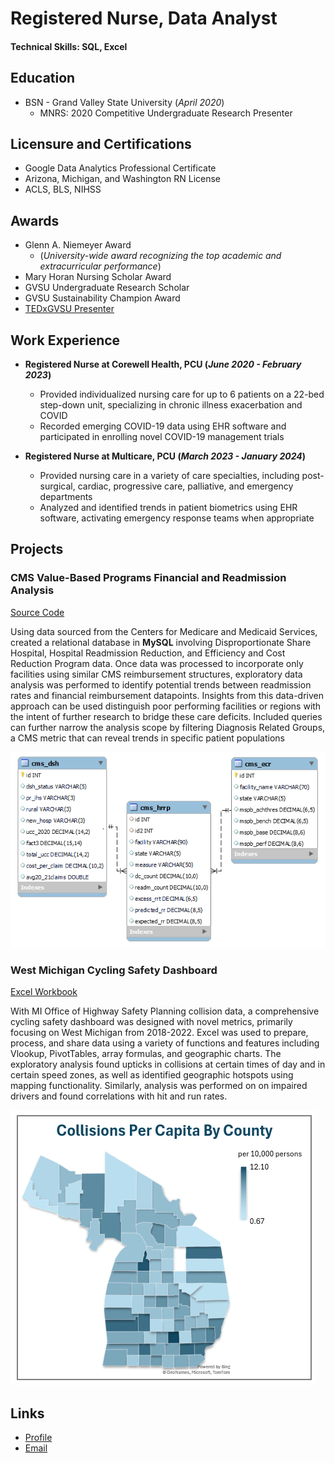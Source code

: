 # Registered Nurse, Data Analyst

####     Technical Skills: SQL, Excel

## Education
- BSN - Grand Valley State University (_April 2020_)  
  - MNRS: 2020 Competitive Undergraduate Research Presenter

## Licensure and Certifications
- Google Data Analytics Professional Certificate
- Arizona, Michigan, and Washington RN License
- ACLS, BLS, NIHSS

## Awards
- Glenn A. Niemeyer Award
  - (_University-wide award recognizing the top academic and extracurricular performance_)
- Mary Horan Nursing Scholar Award
- GVSU Undergraduate Research Scholar
- GVSU Sustainability Champion Award
- [TEDxGVSU Presenter](https://www.youtube.com/watch?v=zpAMpxGJCoc)

## Work Experience
- **Registered Nurse at Corewell Health, PCU (_June 2020 - February 2023_)**  
  - Provided individualized nursing care for up to 6 patients on a 22-bed step-down unit, specializing in chronic illness exacerbation and COVID
  - Recorded emerging COVID-19 data using EHR software and participated in enrolling novel COVID-19 management trials
 
- **Registered Nurse at Multicare, PCU (_March 2023 - January 2024_)**
  - Provided nursing care in a variety of care specialties, including post-surgical, cardiac, progressive care, palliative, and emergency departments
  - Analyzed and identified trends in patient biometrics using EHR software, activating emergency response teams when appropriate


## Projects
### CMS Value-Based Programs Financial and Readmission Analysis
  [Source Code](cms_vbi)

Using data sourced from the Centers for Medicare and Medicaid Services, created a relational database in **MySQL** involving Disproportionate Share Hospital, Hospital Readmission Reduction, and Efficiency and Cost Reduction Program data. Once data was processed to incorporate only facilities using similar CMS reimbursement structures, exploratory data analysis was performed to identify potential trends between readmission rates and financial reimbursement datapoints. Insights from this data-driven approach can be used distinguish poor performing facilities or regions with the intent of further research to bridge these care deficits. Included queries can further narrow the analysis scope by filtering Diagnosis Related Groups, a CMS metric that can reveal trends in specific patient populations

![EER](/assets/cms_eer.png)

### West Michigan Cycling Safety Dashboard
  [Excel Workbook](cycling_safety)

With MI Office of Highway Safety Planning collision data, a comprehensive cycling safety dashboard was designed with novel metrics, primarily focusing on West Michigan from 2018-2022. Excel was used to prepare, process, and share data using a variety of functions and features including Vlookup, PivotTables, array formulas, and geographic charts. The exploratory analysis found upticks in collisions at certain times of day and in certain speed zones, as well as identified geographic hotspots using mapping functionality. Similarly, analysis was performed on on impaired drivers and found correlations with hit and run rates. 

![Bike Study](/assets/bike1.png)

## Links
- [Profile](https://github.com/smittyxc)
- [Email](mailto:mattsmith1652@gmail.com?subject=Hi% "Hi!")
